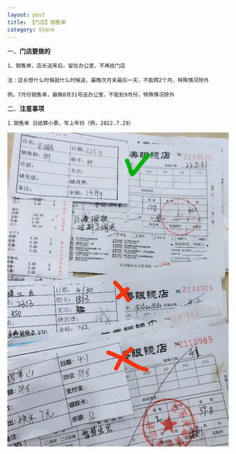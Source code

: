 ```yaml
---
layout: post
title: 【门店】销售单
category: Store
---
```


一、**门店要做的**
```
1、销售单，店长送来后，留在办公室，不再给门店

注：店长想什么时候就什么时候送，最晚次月末最后一天，不能跨2个月，特殊情况除外

例，7月份销售单，最晚8月31号送办公室，不能到9月份，特殊情况除外
```

二、**注意事项**  
```
1.销售单 日结算小票，写上年份（例，2022.7.29）
```
![xiaoshoudan](/images/xiaoshoudan.png)


